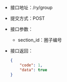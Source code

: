 * 接口地址：/ry/group

* 提交方式：POST

* 接口参数：

  * section\_id：圈子编号

* 接口返回：

  ```json
  {
      "code": 1,
      "data": true
  }
  ```



